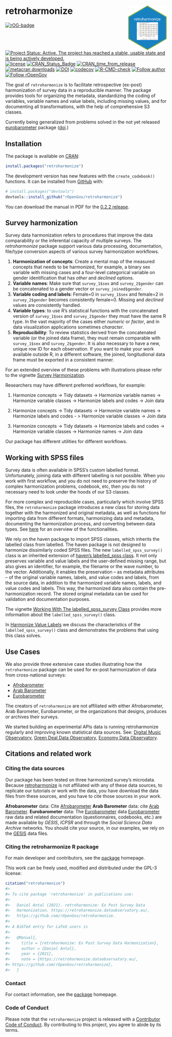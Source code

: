 
<!-- README.md is generated from README.Rmd. Please edit that file -->

# retroharmonize <a href='https://retroharmonize.dataobservatory.eu/'><img src='man/figures/logo.png' align="right" height="139" /></a>

<!-- badges: start -->

[![rOG-badge](https://ropengov.github.io/rogtemplate/reference/figures/ropengov-badge.svg)](http://ropengov.org/)
[![Project Status: Active. The project has reached a stable, usable
state and is being actively
developed.](https://www.repostatus.org/badges/latest/active.svg)](https://www.repostatus.org/#active)
[![license](https://img.shields.io/badge/license-GPL--3-blue.svg)](https://www.gnu.org/licenses/gpl-3.0.en.html)
[![CRAN\_Status\_Badge](https://www.r-pkg.org/badges/version/retroharmonize)](https://cran.r-project.org/package=retroharmonize)
[![CRAN\_time\_from\_release](https://www.r-pkg.org/badges/ago/retroharmonize)](https://cran.r-project.org/package=retroharmonize)
[![metacran
downloads](https://cranlogs.r-pkg.org/badges/retroharmonize)](https://cran.r-project.org/package=retroharmonize)
[![DOI](https://zenodo.org/badge/DOI/10.5281/zenodo.5710064.svg)](https://doi.org/10.5281/10.5281/zenodo.5710064)
[![codecov](https://codecov.io/gh/ropengov/retroharmonize/branch/master/graph/badge.svg?token=ShTTeqB5kL)](https://app.codecov.io/gh/ropengov/retroharmonize)
[![R-CMD-check](https://github.com/rOpenGov/retroharmonize/workflows/R-CMD-check/badge.svg)](https://github.com/rOpenGov/retroharmonize/actions)
[![Follow
author](https://img.shields.io/twitter/follow/antaldaniel.svg?style=social)](https://twitter.com/intent/follow?screen_name=antaldaniel)
[![Follow
rOpenGov](https://img.shields.io/twitter/follow/ropengov.svg?style=social)](https://twitter.com/intent/follow?screen_name=ropengov)
<!-- badges: end -->

The goal of `retroharmonize` is to facilitate retrospective (ex-post)
harmonization of survey data in a reproducible manner. The package
provides tools for organizing the metadata, standardizing the coding of
variables, variable names and value labels, including missing values,
and for documenting all transformations, with the help of comprehensive
S3 classes.

Currently being generalized from problems solved in the not yet released
[eurobarometer](https://github.com/antaldaniel/eurobarometer) package
([doi](https://doi.org/10.5281/zenodo.3825700).)

## Installation

The package is available on [CRAN](https://CRAN.R-project.org):

``` r
install.packages("retroharmonize")
```

The development version has new features with the `create_codebook()`
functions. It can be installed from [GitHub](https://github.com/) with:

``` r
# install.packages("devtools")
devtools::install_github("rOpenGov/retroharmonize")
```

You can download the manual in PDF for the [0.2.2
release](https://retroharmonize.dataobservatory.eu/retroharmonize_0.2.2.pdf).

## Survey harmonization

Survey data harmonization refers to procedures that improve the data
comparability or the inferential capacity of multiple surveys. The
*retroharmonize* package support various data processing, documentation,
file/type conversion aspects of various survey harmonization workflows.

1.  **Harmonization of concepts**: Create a mental map of the measured
    concepts that needs to be harmonized, for example, a binary sex
    variable with missing cases and a four-level categorical variable on
    gender identification that has *other* and *declined* options.
2.  **Variable names**: Make sure that `survey_1$sex` and
    `survey_2$gender` can be concatenated to a gender vector or
    `survey_joined$gender`.
3.  **Variable coding and labels**: Female=0 in `survey_1$sex` and
    female=2 in `survey_2$gender` becomes consistently female=0. Missing
    and *declined* values are consistently handled.
4.  **Variable types**: to use R’s statistical functions with the
    concatenated version of `survey_1$sex` and `survey_2$gender` they
    must have the same R type. In the vast majority of the cases either
    *numeric* or *factor*, and in data visualization applications
    sometimes *character*.  
5.  **Reproducibility**: To review statistics derived from the
    concatenated variable (or the joined data frame), they must remain
    comparable with `survey_1$sex` and `survey_2$gender`. It is also
    necessary to have a new, unique row ID for each observation. If you
    want to make your work available outside R, in a different software,
    the joined, longitudional data frame must be exported in a
    consistent manner.

For an extended overview of these problems with illustrations please
refer to the vignette [Survey
Harmonization](https://retroharmonize.dataobservatory.eu/articles/survey_harmonization).

Researchers may have different preferred workflows, for example:

1.  Harmonize concepts -&gt; Tidy datasets -&gt; Harmonize variable
    names -&gt; Harmonize variable classes -&gt; Harmonize labels and
    codes -&gt; Join data

2.  Harmonize concepts -&gt; Tidy datasets -&gt; Harmonize variable
    names -&gt; Harmonize labels and codes - &gt; Harmonize variable
    classes -&gt; Join data

3.  Harmonize concepts -&gt; Tidy datasets -&gt; Harmonize labels and
    codes -&gt; Harmonize variable classes -&gt; Harmonize names -&gt;
    Join data

Our package has different utilities for different workflows.

## Working with SPSS files

Survey data is often available in SPSS’s custom labelled format.
Unfortunately, joining data with different labelling is not possible.
When you work with first workflow, and you do not need to preserve the
history of complex harmonization problems, codebook, etc, then you do
not necessary need to look under the hoods of our S3 classes.

For more complex and reproducible cases, particularly which involve SPSS
files, the `retroharmonize` package introduces a new class for storing
data together with the harmonized and original metadata, as well as
functions for importing data from different formats, harmonizing data
and metadata, documenting the harmonization process, and converting
between data types. See
[here](https://retroharmonize.dataobservatory.eu/reference/retrohamonize.html)
for an overview of the functionalities.

We rely on the haven package to import SPSS classes, which inherits the
labelled class from labelled. The haven package is not designed to
harmonize dissimilarly coded SPSS files. The new
`labelled_spss_survey()` class is an inherited extension of [haven’s
labelled\_spss
class](https://haven.tidyverse.org/reference/labelled_spss.html). It not
only preserves variable and value labels and the user-defined missing
range, but also gives an identifier, for example, the filename or the
wave number, to the vector. Additionally, it enables the preservation –
as metadata attributes – of the original variable names, labels, and
value codes and labels, from the source data, in addition to the
harmonized variable names, labels, and value codes and labels. This way,
the harmonized data also contain the pre-harmonization record. The
stored original metadata can be used for validation and documentation
purposes.

The vignette [Working With The labelled\_spss\_survey
Class](https://retroharmonize.dataobservatory.eu/articles/labelled_spss_survey.html)
provides more information about the `labelled_spss_survey()` class.

In [Harmonize Value
Labels](https://retroharmonize.dataobservatory.eu/articles/harmonize_labels.html)
we discuss the characteristics of the `labelled_spss_survey()` class and
demonstrates the problems that using this class solves.

## Use Cases

We also provide three extensive case studies illustrating how the
`retroharmonize` package can be used for ex-post harmonization of data
from cross-national surveys:

-   [Afrobarometer](https://retroharmonize.dataobservatory.eu/articles/afrobarometer.html)
-   [Arab
    Barometer](https://retroharmonize.dataobservatory.eu/articles/arabbarometer.html)
-   [Eurobarometer](https://retroharmonize.dataobservatory.eu/articles/eurobarometer.html)

The creators of `retroharmonize` are not affiliated with either
Afrobarometer, Arab Barometer, Eurobarometer, or the organizations that
designs, produces or archives their surveys.

We started building an experimental APIs data is running retroharmonize
regularly and improving known statistical data sources. See: [Digital
Music Observatory](https://music.dataobservatory.eu/), [Green Deal Data
Observatory](https://greendeal.dataobservatory.eu/), [Economy Data
Observatory](https://economy.dataobservatory.eu/).

## Citations and related work

### Citing the data sources

Our package has been tested on three harmonized survey’s microdata.
Because [retroharmonize](https://retroharmonize.dataobservatory.eu/) is
not affiliated with any of these data sources, to replicate our
tutorials or work with the data, you have download the data files from
these sources, and you have to cite those sources in your work.

**Afrobarometer** data: Cite
[Afrobarometer](https://afrobarometer.org/data/) **Arab Barometer**
data: cite [Arab
Barometer](https://www.arabbarometer.org/survey-data/data-downloads/).
**Eurobarometer** data: The
[Eurobarometer](https://ec.europa.eu/commfrontoffice/publicopinion/index.cfm)
data
[Eurobarometer](https://ec.europa.eu/commfrontoffice/publicopinion/index.cfm)
raw data and related documentation (questionnaires, codebooks, etc.) are
made available by *GESIS*, *ICPSR* and through the *Social Science Data
Archive* networks. You should cite your source, in our examples, we rely
on the
[GESIS](https://www.gesis.org/en/eurobarometer-data-service/search-data-access/data-access)
data files.

### Citing the retroharmonize R package

For main developer and contributors, see the
[package](https://retroharmonize.dataobservatory.eu/) homepage.

This work can be freely used, modified and distributed under the GPL-3
license:

``` r
citation("retroharmonize")
#> 
#> To cite package 'retroharmonize' in publications use:
#> 
#>   Daniel Antal (2021). retroharmonize: Ex Post Survey Data
#>   Harmonization. https://retroharmonize.dataobservatory.eu/,
#>   https://github.com/rOpenGov/retroharmonize.
#> 
#> A BibTeX entry for LaTeX users is
#> 
#>   @Manual{,
#>     title = {retroharmonize: Ex Post Survey Data Harmonization},
#>     author = {Daniel Antal},
#>     year = {2021},
#>     note = {https://retroharmonize.dataobservatory.eu/,
#> https://github.com/rOpenGov/retroharmonize},
#>   }
```

### Contact

For contact information, see the
[package](https://retroharmonize.dataobservatory.eu/) homepage.

### Code of Conduct

Please note that the `retroharmonize` project is released with a
[Contributor Code of
Conduct](https://www.contributor-covenant.org/version/2/0/code_of_conduct/).
By contributing to this project, you agree to abide by its terms.
